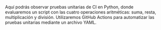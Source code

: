 

Aquí podrás observar pruebas unitarias de CI en Python, donde evaluaremos un script con las cuatro operaciones 
aritméticas: suma, resta, multiplicación y división. 
Utilizaremos GitHub Actions para automatizar las pruebas unitarias mediante un archivo YAML.
